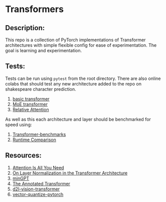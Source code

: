 # Transformers

## Description:

This repo is a collection of PyTorch implementations of Transformer architectures with simple flexible config for ease of experimentation. The goal is learning and experimentation.

## Tests:

Tests can be run using `pytest` from the root directory. There are also online colabs that should test any new architecture added to the repo on shakespeare character prediction.

1. [basic transformer](https://colab.research.google.com/drive/1cNjbbiDqeHyjGFyMnuag9RykDKL2XKLp)
2. [MoE transformer](https://colab.research.google.com/drive/193oYMnTx8FdJDMj_NOgyOng6j9nQc7K_)
3. [Relative Attention](https://colab.research.google.com/drive/1QvtlYzUswKXf0POsEKQItZ9R9JFr38KQ#scrollTo=s4x21oqxNGI5)

As well as this each architecture and layer should be benchmarked for speed using:

1. [Transformer-benchmarks](https://colab.research.google.com/drive/1hb9V6ne42awHTxKvcI0vct1SNEO7rock)
2. [Runtime Comparison](https://colab.research.google.com/drive/1fCJ1FsDTUF9cQIGCeVOl-2XqPj0gjSrO)

## Resources:

1. [Attention Is All You Need](https://arxiv.org/abs/1706.03762)
2. [On Layer Normalization in the Transformer Architecture](https://arxiv.org/abs/2002.04745)
3. [minGPT](https://github.com/karpathy/minGPT)
4. [The Annotated Transformer](https://nlp.seas.harvard.edu/2018/04/03/attention.html)
5. [d2l-vision-transformer](https://d2l.ai/chapter_attention-mechanisms-and-transformers/vision-transformer.html)
6. [vector-quantize-pytorch](https://github.com/lucidrains/vector-quantize-pytorch)